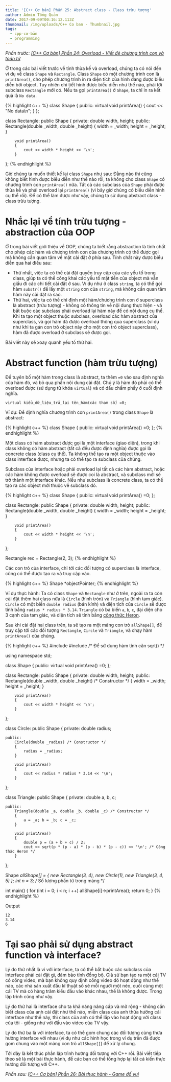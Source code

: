 ```yaml
---
title: '[C++ Cơ bản] Phần 25: Abstract class - Class trừu tượng'
author: Admin Tổng Quản
date: 2017-09-09T00:16:12.113Z
thumbnail: /img/uploads/C++ Co ban - Thumbnail.jpg
tags:
  - cpp-cơ-bản
  - programming
---
```

*Phần trước: [\[C++ Cơ bản\] Phần 24: Overload - Viết đè chương trình con và toán tử](http://cowboycoder.tech/article/c-co-ban-phan-24-overload-viet-de-chuong-trinh-con-va-toan-tu)*

Ở trong các bài viết trước về tính thừa kế và overload, chúng ta có nói đến ví dụ về class ```Shape``` và ```Rectangle```. Class ```Shape``` có một chương trình con là ```printArea()```, cho phép chương trình in ra diện tích của hình đang được biểu diễn bởi object. Tuy nhiên chi tiết hình được biểu diễn như thế nào, phải tới subclass ```Rectangle``` mới có. Nếu ta gọi ```printArea()``` ở ```Shape```, ta chỉ in ra kết quả là ```No data```.

{% highlight c++ %}
class Shape
{
    public:
        virtual void printArea()
        {
            cout << "No data\n";
        }
};

class Rectangle: public Shape
{
    private:
        double width, height;
    public:
        Rectangle(double _width, double _height)
        {
            width = _width;
            height = _height;
        }

        void printArea()
        {
            cout << width * height << '\n';
        }
};
{% endhighlight %}

Giờ chúng ta muốn thiết kế lại class ```Shape``` như sau: Đằng nào thì cũng không biết hình được biểu diễn như thế nào rồi, ta không cho class ```Shape``` có chương trình con ```printArea()``` nữa. Tất cả các subclass của ```Shape``` phải được thừa kế và phải overload lại ```printArea()``` (vì bây giờ chúng có biểu diễn hình cụ thể rồi). Để có thể làm được như vậy, chúng ta sử dụng abstract class - class trừu tượng.

# Nhắc lại về tính trừu tượng - abstraction của OOP

Ở trong bài viết giới thiệu về OOP, chúng ta biết rằng abstraction là tính chất cho phép các hàm và chương trình con của chương trình có thể được gọi mà không cần quan tâm về mặt cài đặt ở phía sau. Tính chất này được biểu diễn qua hai điều sau:

* Thứ nhất, việc ta có thể cài đặt quyền truy cập của các yếu tố trong class, giúp ta có thể công khai các yếu tố mặt tiền của object mà vẫn giấu đi các chi tiết cài đặt ở sau. Ví dụ như ở class ```string```, ta có thể gọi hàm ```substr()``` để lấy một ```string``` con của ```string```, mà không cần quan tâm hàm này cài đặt ra sao.
* Thứ hai, việc ta có thể chỉ định một hàm/chương trình con ở superclass là abstract (trừu tượng) - không có thông tin về nội dung thực hiện - và bắt buộc các subclass phải overload lại hàm này để có nội dung cụ thể. Khi ta tạo một object thuộc subclass, overload các hàm abstract của superclass, và gọi hàm đã được overload thông qua superclass (ví dụ như khi ta gán con trỏ object này cho một con trỏ object superclass), hàm đã được overload ở subclass sẽ được gọi.

Bài viết này sẽ xoay quanh yếu tố thứ hai.

# Abstract function (hàm trừu tượng)

Để tuyên bố một hàm trong class là abstract, ta thêm ```=0``` vào sau định nghĩa của hàm đó, và bỏ qua phần nội dung cài đặt. Chú ý là hàm đó phải có thể overload được (sử dụng từ khóa ```virtual```) và có dấu chấm phẩy ở cuối định nghĩa.

```
virtual kiểu_dữ_liệu_trả_lại tên_hàm(các tham số) =0;
```

Ví dụ: Để định nghĩa chương trình con ```printArea()``` trong class ```Shape``` là abstract:

{% highlight c++ %}
class Shape
{
    public:
        virtual void printArea() =0;
};
{% endhighlight %}

Một class có hàm abstract được gọi là một interface (giao diện), trong khi class không có hàm abstract (tất cả đều được định nghĩa) được gọi là concrete class (class cụ thể). Ta không thể tạo ra một object thuộc vào class interface được, nhưng ta có thể tạo ra subclass của chúng. 

Subclass của interface hoặc phải overload lại tất cả các hàm abstract, hoặc các hàm không được overload sẽ được coi là abstract, và subclass mới sẽ trở thành một interface khác. Nếu như subclass là concrete class, ta có thể tạo ra các object mới thuộc về subclass đó. 

{% highlight c++ %}
class Shape
{
    public:
        virtual void printArea() =0;
};

class Rectangle: public Shape
{
    private:
        double width, height;
    public:
        Rectangle(double _width, double _height)
        {
            width = _width;
            height = _height;
        }

        void printArea()
        {
            cout << width * height << '\n';
        }
};

Rectangle rec = Rectangle(2, 3);
{% endhighlight %}

Các con trỏ của interface, chỉ tới các đối tượng có superclass là interface, cũng có thể được tạo ra và truy cập vào.

{% highlight c++ %}
Shape *objectPointer;
{% endhighlight %}

Ví dụ thực hành: Ta có class ```Shape``` và ```Rectangle``` như ở trên, ngoài ra ta còn cài đặt thêm hai class nữa là ```Circle``` (hình tròn) và ```Triangle``` (hình tam giác). ```Circle``` có một biến ```double radius``` (bán kính) và diện tích của ```Circle``` sẽ được tính bằng ```radius * radius * 3.14```. ```Triangle``` có ba biến ```a```, ```b```, ```c```, đại diện cho 3 cạnh của tam giác, và diện tích sẽ tính bằng [công thức Heron](https://vi.wikipedia.org/wiki/C%C3%B4ng_th%E1%BB%A9c_Heron).

Sau khi cài đặt hai class trên, ta sẽ tạo ra một mảng con trỏ ```allShape[]```, để truy cập tới các đối tượng ```Rectangle```, ```Circle``` và ```Triangle```, và chạy hàm ```printArea()``` của chúng.

{% highlight c++ %}
#include <iostream>
#include <cmath> /* Để sử dụng hàm tính căn sqrt() */

using namespace std;

class Shape
{
    public:
        virtual void printArea() =0;
};

class Rectangle: public Shape
{
    private:
        double width, height;
    public:
        Rectangle(double _width, double _height) /* Constructor */
        {
            width = _width;
            height = _height;
        }

        void printArea()
        {
            cout << width * height << '\n';
        }
};

class Circle: public Shape
{
    private:
        double radius;

    public:
        Circle(double _radius) /* Constructor */
        {
            radius = _radius;
        }

        void printArea()
        {
            cout << radius * radius * 3.14 << '\n';
        }
};

class Triangle: public Shape
{
    private:
        double a, b, c;

    public:
        Triangle(double _a, double _b, double _c) /* Constructor */
        {
            a = _a; b = _b; c = _c;
        }

        void printArea()
        {
            double p = (a + b + c) / 2;
            cout << sqrt(p * (p - a) * (p - b) * (p - c)) << '\n'; /* Công thức Heron */
        }
};

Shape *allShape[] = {
    new Rectangle(3, 4),
    new Circle(1),
    new Triangle(3, 4, 5)
};
int n = 3; /* Số lượng phần tử trong mảng */

int main()
{
    for (int i = 0; i < n; i ++)
        allShape[i]->printArea();
    return 0;
}
{% endhighlight %}

Output

```
12
3.14
6
```

# Tại sao phải sử dụng abstract function và interface?

Lý do thứ nhất là vì với interface, ta có thể bắt buộc các subclass của interface phải cài đặt gì, đảm bảo tính đồng bộ. Giả sử bạn tạo ra một cái TV có cổng video, mà bạn không quy định cổng video đó hoạt động như thế nào, các nhà sản xuất đầu kĩ thuật số sẽ mỗi người một nẻo, cuối cùng một cái TV mà có hàng trăm kiểu đầu vào khác nhau, thế là không được. Trong lập trình cũng như vậy.

Lý do thứ hai là interface cho ta khả năng nâng cấp và mở rộng - không cần biết class của anh cài đặt như thế nào, miễn class của anh thừa hưởng cái interface như thế này, thì class của anh có thể lắp vào hoạt động với class của tôi - giống như với đầu vào video của TV vậy.

Lý do thứ ba là với interface, ta có thể gom chung các đối tượng cùng thừa hưởng interface với nhau (ví dụ như các hình học trong ví dụ trên đã được gom chung vào một mảng con trỏ ```allShape[]```) để xử lý chung.

Tới đây là kết thúc phần lập trình hướng đối tượng với C++ rồi. Bài viết tiếp theo sẽ là một bài thực hành, để các bạn có thể tổng hợp lại tất cả kiến thực hướng đối tượng với C++.

*Phần sau: [\[C++ Cơ bản\] Phần 26: Bài thực hành - Game đố vui](http://cowboycoder.tech/article/c-co-ban-phan-26-bai-thuc-hanh-game-do-vui)*
